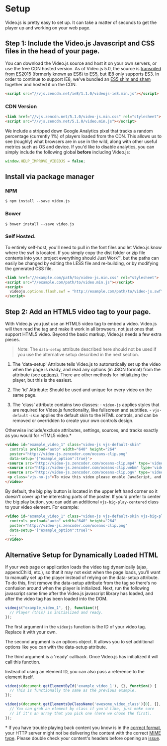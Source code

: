 Setup
=====

Video.js is pretty easy to set up. It can take a matter of seconds to get the player up and working on your web page.

Step 1: Include the Video.js Javascript and CSS files in the head of your page.
------------------------------------------------------------------------------

You can download the Video.js source and host it on your own servers, or use the free CDN hosted version. As of Video.js 5.0, the source is [transpiled from ES2015](http://babeljs.io/) (formerly known as ES6) to [ES5](https://es5.github.io/), but IE8 only supports ES3. In order to continue to support IE8, we've bundled an [ES5 shim and sham](https://github.com/es-shims/es5-shim) together and hosted it on the CDN.

```html
<script src="//vjs.zencdn.net/ie8/1.1.0/videojs-ie8.min.js"></script>
```

### CDN Version ###
```html
<link href="//vjs.zencdn.net/5.1.0/video-js.min.css" rel="stylesheet">
<script src="//vjs.zencdn.net/5.1.0/video.min.js"></script>
```

We include a stripped down Google Analytics pixel that tracks a random percentage (currently 1%) of players loaded from the CDN. This allows us to see (roughly) what browsers are in use in the wild, along with other useful metrics such as OS and device. If you'd like to disable analytics, you can simply include the following global **before** including Video.js:

```js
window.HELP_IMPROVE_VIDEOJS = false;
```

## Install via package manager

### NPM
```
$ npm install --save video.js
```

### Bower
```
$ bower install --save video.js
```


### Self Hosted. ###
To entirely self-host, you'll need to pull in the font files and let Video.js know where the swf is located. If you simply copy the dist folder or zip file contents into your project everything
should Just Work™, but the paths can easily be changed by editing the LESS file and re-building, or by modifying the generated CSS file.

```html
<link href="//example.com/path/to/video-js.min.css" rel="stylesheet">
<script src="//example.com/path/to/video.min.js"></script>
<script>
  videojs.options.flash.swf = "http://example.com/path/to/video-js.swf"
</script>
```


Step 2: Add an HTML5 video tag to your page.
--------------------------------------------
With Video.js you just use an HTML5 video tag to embed a video. Video.js will then read the tag and make it work in all browsers, not just ones that support HTML5 video. Beyond the basic markup, Video.js needs a few extra pieces.

> Note: The `data-setup` attribute described here should not be used if you use the alternative setup described in the next section.

  1. The 'data-setup' Attribute tells Video.js to automatically set up the video when the page is ready, and read any options (in JSON format) from the attribute (see [options](options.md)). There are other methods for initializing the player, but this is the easiest.

  2. The 'id' Attribute: Should be used and unique for every video on the same page.

  3. The 'class' attribute contains two classes:
    - `video-js` applies styles that are required for Video.js functionality, like fullscreen and subtitles.
    - `vjs-default-skin` applies the default skin to the HTML controls, and can be removed or overridden to create your own controls design.

Otherwise include/exclude attributes, settings, sources, and tracks exactly as you would for HTML5 video.*
```html
<video id="example_video_1" class="video-js vjs-default-skin"
  controls preload="auto" width="640" height="264"
  poster="http://video-js.zencoder.com/oceans-clip.png"
  data-setup='{"example_option":true}'>
 <source src="http://video-js.zencoder.com/oceans-clip.mp4" type='video/mp4' />
 <source src="http://video-js.zencoder.com/oceans-clip.webm" type='video/webm' />
 <source src="http://video-js.zencoder.com/oceans-clip.ogv" type='video/ogg' />
 <p class="vjs-no-js">To view this video please enable JavaScript, and consider upgrading to a web browser that <a href="http://videojs.com/html5-video-support/" target="_blank">supports HTML5 video</a></p>
</video>
```

By default, the big play button is located in the upper left hand corner so it doesn't cover up the interesting parts of the poster. If you'd prefer to center the big play button, you can add an additional `vjs-big-play-centered` class to your video element. For example:

```html
<video id="example_video_1" class="video-js vjs-default-skin vjs-big-play-centered"
  controls preload="auto" width="640" height="264"
  poster="http://video-js.zencoder.com/oceans-clip.png"
  data-setup='{"example_option":true}'>
  ...
</video>
```

Alternative Setup for Dynamically Loaded HTML
---------------------------------------------
If your web page or application loads the video tag dynamically (ajax, appendChild, etc.), so that it may not exist when the page loads, you'll want to manually set up the player instead of relying on the data-setup attribute. To do this, first remove the data-setup attribute from the tag so there's no confusion around when the player is initialized. Next, run the following javascript some time after the Video.js javascript library has loaded, and after the video tag has been loaded into the DOM.
```js
videojs("example_video_1", {}, function(){
  // Player (this) is initialized and ready.
});
```

The first argument in the `videojs` function is the ID of your video tag. Replace it with your own.

The second argument is an options object. It allows you to set additional options like you can with the data-setup attribute.

The third argument is a 'ready' callback. Once Video.js has initialized it will call this function.

Instead of using an element ID, you can also pass a reference to the element itself.

```js
videojs(document.getElementById('example_video_1'), {}, function() {
  // This is functionally the same as the previous example.
});
```

```js
videojs(document.getElementsByClassName('awesome_video_class')[0], {}, function() {
  // You can grab an element by class if you'd like, just make sure
  // if it's an array that you pick one (here we chose the first).
});
```

\* If you have trouble playing back content you know is in the [correct format](http://blog.zencoder.com/2013/09/13/what-formats-do-i-need-for-html5-video/), your HTTP server might not be delivering the content with the correct [MIME type](http://en.wikipedia.org/wiki/Internet_media_type#Type_video). Please double check your content's headers before opening an [issue](https://github.com/videojs/video.js/blob/master/CONTRIBUTING.md).
